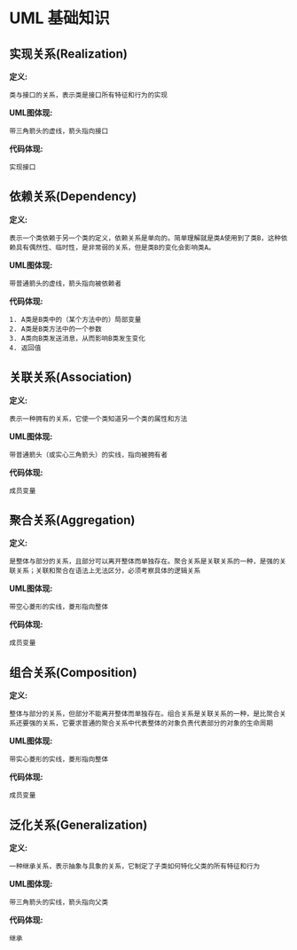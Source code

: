 # UML 基础知识

## 实现关系(Realization)

**定义:**
    
    类与接口的关系，表示类是接口所有特征和行为的实现

**UML图体现:**

    带三角箭头的虚线，箭头指向接口

**代码体现:**

    实现接口

## 依赖关系(Dependency)

**定义:**
    
    表示一个类依赖于另一个类的定义，依赖关系是单向的。简单理解就是类A使用到了类B，这种依赖具有偶然性、临时性，是非常弱的关系，但是类B的变化会影响类A。

**UML图体现:**

    带普通箭头的虚线，箭头指向被依赖者

**代码体现:**

    1. A类是B类中的（某个方法中的）局部变量
    2. A类是B类方法中的一个参数
    3. A类向B类发送消息，从而影响B类发生变化
    4. 返回值

## 关联关系(Association)

**定义:**

    表示一种拥有的关系，它使一个类知道另一个类的属性和方法

**UML图体现:**

    带普通箭头（或实心三角箭头）的实线，指向被拥有者

**代码体现:**

    成员变量

## 聚合关系(Aggregation)

**定义:**

    是整体与部分的关系，且部分可以离开整体而单独存在。聚合关系是关联关系的一种，是强的关联关系；关联和聚合在语法上无法区分，必须考察具体的逻辑关系

**UML图体现:**

    带空心菱形的实线，菱形指向整体

**代码体现:**

    成员变量

## 组合关系(Composition)

**定义:**

    整体与部分的关系，但部分不能离开整体而单独存在。组合关系是关联关系的一种，是比聚合关系还要强的关系，它要求普通的聚合关系中代表整体的对象负责代表部分的对象的生命周期

**UML图体现:**

    带实心菱形的实线，菱形指向整体

**代码体现:**

    成员变量

## 泛化关系(Generalization)

**定义:**

    一种继承关系，表示抽象与具象的关系，它制定了子类如何特化父类的所有特征和行为

**UML图体现:**

    带三角箭头的实线，箭头指向父类

**代码体现:**

    继承


